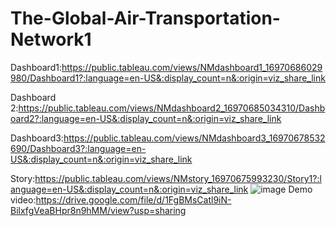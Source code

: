 # The-Global-Air-Transportation-Network1
Dashboard1:https://public.tableau.com/views/NMdashboard1_16970686029980/Dashboard1?:language=en-US&:display_count=n&:origin=viz_share_link

Dashboard 2:https://public.tableau.com/views/NMdashboard2_16970685034310/Dashboard2?:language=en-US&:display_count=n&:origin=viz_share_link

Dashboard3:https://public.tableau.com/views/NMdashboard3_16970678532690/Dashboard3?:language=en-US&:display_count=n&:origin=viz_share_link

Story:https://public.tableau.com/views/NMstory_16970675993230/Story1?:language=en-US&:display_count=n&:origin=viz_share_link
![image](https://github.com/sowmis06/The-Global-Air-Transportation-Network1/assets/144035630/960e90f6-ef42-4185-93ab-a99769e295cf)
Demo video:https://drive.google.com/file/d/1FgBMsCatl9iN-BilxfgVeaBHpr8n9hMM/view?usp=sharing

